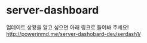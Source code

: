 ﻿# server-dashboard
업데이트 상황을 알고 싶으면 아래 링크로 들어봐 주세요!<br>
http://powerinmd.me/server-dashobard-dev/serdash1/
